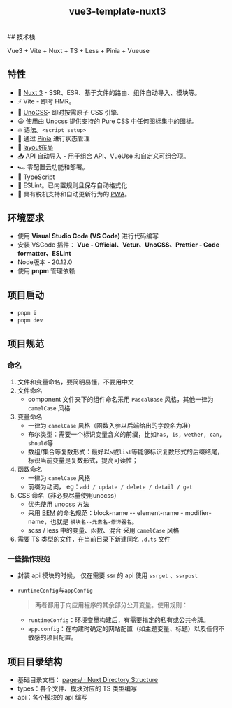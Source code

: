 <h2 align="center">
vue3-template-nuxt3
</h2><br>
## 技术栈

Vue3 + Vite + Nuxt + TS + Less + Pinia + Vueuse

## 特性

- 💚 [Nuxt 3](https://nuxt.com/) - SSR、ESR、基于文件的路由、组件自动导入、模块等。
- ⚡️ Vite - 即时 HMR。
- 🎨 [UnoCSS](https://unocss.dev/)- 即时按需原子 CSS 引擎.
- 😃 使用由 Unocss 提供支持的 Pure CSS 中任何图标集中的图标。
- 🔥 语法。`<script setup>`
- 🍍 通过 [Pinia](https://pinia.vuejs.org/zh/) 进行状态管理
- 📑 [ layout布局](https://nuxt.com/docs/guide/directory-structure/layouts)
- 📥 API 自动导入 - 用于组合 API、VueUse 和自定义可组合项。
- 🏎 零配置云功能和部署。
- 🦾 TypeScript
- 🦾 ESLint。已内置规则且保存自动格式化
- 📲 具有脱机支持和自动更新行为的 [PWA](https://github.com/vite-pwa/nuxt)。

## 环境要求

- 使用 **Visual Studio Code (VS Code)** 进行代码编写
- 安装 VSCode 插件： **Vue - Official、Vetur、UnoCSS、Prettier - Code formatter、ESLint**
- Node版本 - 20.12.0
- 使用 **pnpm** 管理依赖

## 项目启动

- `pnpm i`
- `pnpm dev`

## 项目规范

### 命名

1. 文件和变量命名，要简明易懂，不要用中文
2. 文件命名
   - component 文件夹下的组件命名采用 `PascalBase` 风格，其他一律为 `camelCase` 风格
3. 变量命名
   - 一律为 `camelCase` 风格（函数入参以后端给出的字段名为准）
   - 布尔类型：需要一个标识变量含义的前缀，比如`has, is, wether, can, should`等
   - 数组/集合等复数形式：最好以`s`或`list`等能够标识复数形式的后缀结尾，标识当前变量是复数形式，提高可读性；
4. 函数命名
   - 一律为 `camelCase` 风格
   - 前缀为动词， eg：`add / update / delete / detail / get`
5. CSS 命名（非必要尽量使用unocss）
   - 优先使用 unocss 方法
   - 采用 [BEM](https://gitee.com/link?target=http%3A%2F%2Fgetbem.com%2F) 的命名规范：block-name -- element-name - modifier-name，也就是 `模块名--元素名-修饰器名`。
   - scss / less 中的变量、函数、混合 采用 `camelCase` 风格
6. 需要 TS 类型的文件，在当前目录下新建同名 `.d.ts` 文件

### 一些操作规范

- 封装 api 模块的时候， 仅在需要 ssr 的 api 使用 `ssrget` 、`ssrpost`  

- `runtimeConfig`与`appConfig`

  > 两者都用于向应用程序的其余部分公开变量。使用规则：

  - `runtimeConfig`：环境变量构建后，有需要指定的私有或公共令牌。
  - `app.config`：在构建时确定的网站配置（如主题变量、标题）以及任何不敏感的项目配置。



## 项目目录结构

- 基础目录文档： [pages/ · Nuxt Directory Structure](https://nuxt.com/docs/guide/directory-structure/pages)
- types：各个文件、模块对应的 TS 类型编写
- api：各个模块的 api 编写

